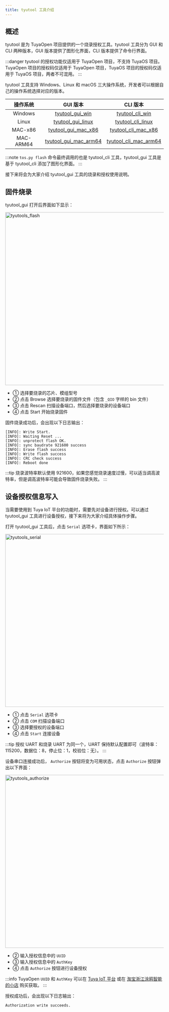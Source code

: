 ```yaml
---
title: tyutool 工具介绍
---
```


## 概述

tyutool 是为 TuyaOpen 项目提供的一个烧录授权工具。tyutool 工具分为 GUI 和 CLI 两种版本，GUI 版本提供了图形化界面，CLI 版本提供了命令行界面。

:::danger
tyutool 的授权功能仅适用于 TuyaOpen 项目，不支持 TuyaOS 项目。TuyaOpen 项目的授权码仅适用于 TuyaOpen 项目，TuyaOS 项目的授权码仅适用于 TuyaOS 项目，两者不可混用。
:::

tyutool 工具支持 Windows、Linux 和 macOS 三大操作系统，开发者可以根据自己的操作系统选择对应的版本。

| 操作系统 | GUI 版本 | CLI 版本 |
| :------: | :------: | :--: |
| Windows | [tyutool_gui_win](https://images.tuyacn.com/smart/embed/package/vscode/data/ide_serial/win_tyutool_gui.zip) | [tyutool_cli_win](https://images.tuyacn.com/smart/embed/package/vscode/data/ide_serial/win_tyutool_cli.tar.gz) |
| Linux | [tyutool_gui_linux](https://images.tuyacn.com/smart/embed/package/vscode/data/ide_serial/tyutool_gui.tar.gz) | [tyutool_cli_linux](https://images.tuyacn.com/smart/embed/package/vscode/data/ide_serial/tyutool_cli.tar.gz) |
| MAC-x86 | [tyutool_gui_mac_x86](https://images.tuyacn.com/smart/embed/package/vscode/data/ide_serial/darwin_x86_tyutool_gui.tar.gz) | [tyutool_cli_mac_x86](https://images.tuyacn.com/smart/embed/package/vscode/data/ide_serial/darwin_x86_tyutool_cli.tar.gz) |
| MAC-ARM64 | [tyutool_gui_mac_arm64](https://images.tuyacn.com/smart/embed/package/vscode/data/ide_serial/darwin_arm64_tyutool_gui.tar.gz) | [tyutool_cli_mac_arm64](https://images.tuyacn.com/smart/embed/package/vscode/data/ide_serial/darwin_arm64_tyutool_cli.tar.gz) |

:::note
`tos.py flash` 命令最终调用的也是 tyutool_cli 工具，tyutool_gui 工具是基于 tyutool_cli 添加了图形化界面。
:::

接下来将会为大家介绍 tyutool_gui 工具的烧录和授权使用说明。

## 固件烧录

tyutool_gui 打开后界面如下显示：

<img src="https://images.tuyacn.com/fe-static/docs/img/2435baae-cdd9-4261-9d68-2813cea93105.png" alt="tyutools_flash" width="550" />

 + ① 选择要烧录的芯片、模组型号
 + ② 点击 Browse 选择要烧录的固件文件（包含 `_QIO` 字样的 bin 文件）
 + ③ 点击 Rescan 扫描设备端口，然后选择要烧录的设备端口
 + ④ 点击 Start 开始烧录固件

固件烧录成功后，会出现以下日志输出：

```
[INFO]: Write Start.
[INFO]: Waiting Reset ...
[INFO]: unprotect flash OK.
[INFO]: sync baudrate 921600 success
[INFO]: Erase flash success
[INFO]: Write flash success
[INFO]: CRC check success
[INFO]: Reboot done
```

:::tip
烧录波特率默认使用 921600，如果您感觉烧录速度过慢，可以适当调高波特率，但是调高波特率可能会导致固件烧录失败。
:::

## 设备授权信息写入

当需要使用到 Tuya IoT 平台的功能时，需要先对设备进行授权。可以通过 tyutool_gui 工具进行设备授权，接下来将为大家介绍具体操作步骤。

打开 tyutool_gui 工具后，点击 `Serial` 选项卡，界面如下所示：

<img src="https://images.tuyacn.com/fe-static/docs/img/563acc7d-28b2-495c-9dcb-4dfefa1e6c39.png" alt="tyutools_serial" width="550" />

 + ① 点击 `Serial` 选项卡
 + ② 点击 `COM` 扫描设备端口
 + ③ 选择要授权的设备端口
 + ④ 点击 `Start` 连接设备

:::tip
授权 UART 和烧录 UART 为同一个，UART 保持默认配置即可（波特率：115200，数据位：8，停止位：1，校验位：无）。
:::

设备串口连接成功后， `Authorize` 按钮将变为可用状态，点击 `Authorize` 按钮弹出以下界面：

<img src="https://images.tuyacn.com/fe-static/docs/img/f1f18bee-808e-4368-97ff-9564eed0c4bc.png" alt="tyutools_authorize" width="550" />

 + ② 输入授权信息中的 `UUID`
 + ③ 输入授权信息中的 `AuthKey`
 + ④ 点击 `Authorize` 按钮进行设备授权

:::info
TuyaOpen `UUID` 和 `AuthKey` 可以在 [Tuya IoT 平台](https://platform.tuya.com/purchase/index?type=6) 或在 [淘宝浙江涂鸦智能的小店](https://item.taobao.com/item.htm?ft=t&id=911596682625&spm=a21dvs.23580594.0.0.621e2c1bzX1OIP) 购买获取。
:::

授权成功后，会出现以下日志输出：

```
Authorization write succeeds.
```
